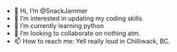 - 👋 Hi, I’m @SnackJammer
- 👀 I’m interested in updating my coding skills
- 🌱 I’m currently learning python
- 💞️ I’m looking to collaborate on nothing atm.
- 📫 How to reach me: Yell really loud in Chilliwack, BC.

<!---
SnackJammer/SnackJammer is a ✨ special ✨ repository because its `README.md` (this file) appears on your GitHub profile.
You can click the Preview link to take a look at your changes.
--->

